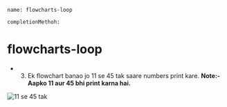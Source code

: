 ```ngMeta
name: flowcharts-loop

completionMethoh:
```
# flowcharts-loop


- 3) Ek flowchart banao jo 11 se 45 tak saare numbers print kare. 
**Note:- Aapko 11 aur 45 bhi print karna hai.**

![11 se 45 tak](https://storage.cloud.google.com/ng-curriculum-images/python-flowcharts/loop-worksheet/4.3-question3.png)


